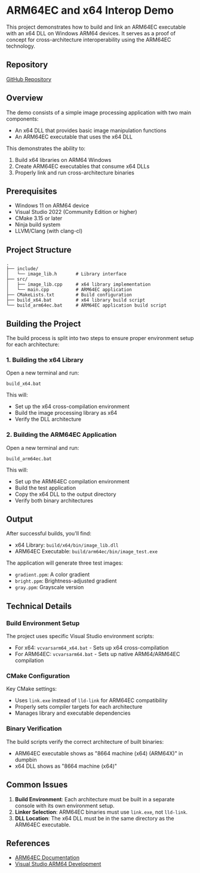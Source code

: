# ARM64EC and x64 Interop Demo

This project demonstrates how to build and link an ARM64EC executable with an x64 DLL on Windows ARM64 devices. It serves as a proof of concept for cross-architecture interoperability using the ARM64EC technology.

## Repository

[GitHub Repository](https://github.com/PLACEHOLDER/arm64ec-x64-demo)

## Overview

The demo consists of a simple image processing application with two main components:
- An x64 DLL that provides basic image manipulation functions
- An ARM64EC executable that uses the x64 DLL

This demonstrates the ability to:
1. Build x64 libraries on ARM64 Windows
2. Create ARM64EC executables that consume x64 DLLs
3. Properly link and run cross-architecture binaries

## Prerequisites

- Windows 11 on ARM64 device
- Visual Studio 2022 (Community Edition or higher)
- CMake 3.15 or later
- Ninja build system
- LLVM/Clang (with clang-cl)

## Project Structure

```
.
├── include/
│   └── image_lib.h       # Library interface
├── src/
│   ├── image_lib.cpp     # x64 library implementation
│   └── main.cpp          # ARM64EC application
├── CMakeLists.txt        # Build configuration
├── build_x64.bat         # x64 library build script
└── build_arm64ec.bat     # ARM64EC application build script
```

## Building the Project

The build process is split into two steps to ensure proper environment setup for each architecture:

### 1. Building the x64 Library

Open a new terminal and run:
```batch
build_x64.bat
```

This will:
- Set up the x64 cross-compilation environment
- Build the image processing library as x64
- Verify the DLL architecture

### 2. Building the ARM64EC Application

Open a new terminal and run:
```batch
build_arm64ec.bat
```

This will:
- Set up the ARM64EC compilation environment
- Build the test application
- Copy the x64 DLL to the output directory
- Verify both binary architectures

## Output

After successful builds, you'll find:
- x64 Library: `build/x64/bin/image_lib.dll`
- ARM64EC Executable: `build/arm64ec/bin/image_test.exe`

The application will generate three test images:
- `gradient.ppm`: A color gradient
- `bright.ppm`: Brightness-adjusted gradient
- `gray.ppm`: Grayscale version

## Technical Details

### Build Environment Setup

The project uses specific Visual Studio environment scripts:
- For x64: `vcvarsarm64_x64.bat` - Sets up x64 cross-compilation
- For ARM64EC: `vcvarsarm64.bat` - Sets up native ARM64/ARM64EC compilation

### CMake Configuration

Key CMake settings:
- Uses `link.exe` instead of `lld-link` for ARM64EC compatibility
- Properly sets compiler targets for each architecture
- Manages library and executable dependencies

### Binary Verification

The build scripts verify the correct architecture of built binaries:
- ARM64EC executable shows as "8664 machine (x64) (ARM64X)" in dumpbin
- x64 DLL shows as "8664 machine (x64)"

## Common Issues

1. **Build Environment**: Each architecture must be built in a separate console with its own environment setup.
2. **Linker Selection**: ARM64EC binaries must use `link.exe`, not `lld-link`.
3. **DLL Location**: The x64 DLL must be in the same directory as the ARM64EC executable.

## References

- [ARM64EC Documentation](https://learn.microsoft.com/en-us/windows/arm/arm64ec)
- [Visual Studio ARM64 Development](https://learn.microsoft.com/en-us/windows/arm/visual-studio) 